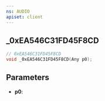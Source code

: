 ```yaml
---
ns: AUDIO
apiset: client
---
```

## _0xEA546C31FD45F8CD

```c
// 0xEA546C31FD45F8CD
void _0xEA546C31FD45F8CD(Any p0);
```


## Parameters
* **p0**: